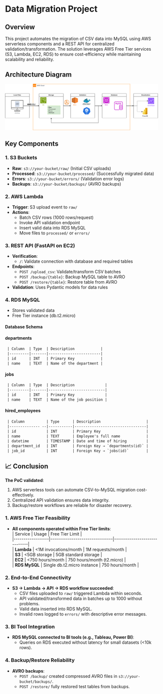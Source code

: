 # Data Migration Project

## Overview

This project automates the migration of CSV data into MySQL using AWS serverless components and a REST API for centralized validation/transformation. The solution leverages AWS Free Tier services (S3, Lambda, EC2, RDS) to ensure cost-efficiency while maintaining scalability and reliability.

## Architecture Diagram

![Architecture](https://github.com/ronniefuertes/big-data-migration_glbnt/blob/main/images/Database%20migration.png)

## Key Components

### 1. S3 Buckets
- **Raw**: `s3://your-bucket/raw/` (Initial CSV uploads)
- **Processed**: `s3://your-bucket/processed/` (Successfully migrated data)
- **Errors**: `s3://your-bucket/errors/` (Validation error logs)
- **Backups**: `s3://your-bucket/backups/` (AVRO backups)

### 2. AWS Lambda
- **Trigger**: S3 upload event to `raw/`
- **Actions**:
  - Batch CSV rows (1000 rows/request)
  - Invoke API validation endpoint
  - Insert valid data into RDS MySQL
  - Move files to `processed/` or `errors/`

### 3. REST API (FastAPI on EC2)
- **Verification**:
  - `/`: Validate connection with database and required tables
- **Endpoints**:
  - `POST /upload_csv`: Validate/transform CSV batches
  - `POST /backup/{table}`: Backup MySQL table to AVRO
  - `POST /restore/{table}`: Restore table from AVRO
- **Validation**: Uses Pydantic models for data rules

### 4. RDS MySQL
- Stores validated data
- Free Tier instance (db.t2.micro)

#### Database Schema

#### departments <!-- omit from toc -->
  
     | Column  | Type  | Description            |
     |---------|-------|------------------------|
     | id      | INT   | Primary Key            |
     | name    | TEXT  | Name of the department |

#### jobs <!-- omit from toc -->
  
     | Column  | Type  | Description              |
     |---------|-------|--------------------------|
     | id      | INT   | Primary Key              |
     | name    | TEXT  | Name of the job position |

#### hired_employees <!-- omit from toc -->
  
     | Column          | Type      | Description                     |
     |-------------- --|-----------|---------------------------------|
     | id              | INT       | Primary Key                     |
     | name            | TEXT      | Employee's full name            |
     | datetime        | TIMESTAMP | Date and time of hiring         |
     | department_id   | INT       | Foreign Key → `departments(id)` |
     | job_id          | INT       | Foreign Key → `jobs(id)`        |


## 📈 **Conclusion**  
**The PoC validated**:  
1. AWS serverless tools can automate CSV-to-MySQL migration cost-effectively.  
2. Centralized API validation ensures data integrity.  
3. Backup/restore workflows are reliable for disaster recovery. 

### 1. **AWS Free Tier Feasibility**  
- **All components operated within Free Tier limits**:  
  | Service          | Usage                          | Free Tier Limit              |  
  |------------------|--------------------------------|------------------------------|  
  | **Lambda**       | <1M invocations/month          | 1M requests/month            |  
  | **S3**           | <5GB storage                   | 5GB standard storage         |  
  | **EC2**          | <750 hours/month               | 750 hours/month (t2.micro)   |  
  | **RDS MySQL**    | Single db.t2.micro instance    | 750 hours/month              |  

### 2. **End-to-End Connectivity**  
- **S3 → Lambda → API → RDS workflow succeeded**:  
  - CSV files uploaded to `raw/` triggered Lambda within seconds.  
  - API validated/transformed data in batches up to 1000 without problems.  
  - Valid data inserted into RDS MySQL.  
  - Invalid rows logged to `errors/` with descriptive error messages.  

### 3. **BI Tool Integration**  
- **RDS MySQL connected to BI tools (e.g., Tableau, Power BI)**:  
  - Queries on RDS executed without latency for small datasets (<10k rows).  

### 4. **Backup/Restore Reliability**  
- **AVRO backups**:  
  - `POST /backup/` created compressed AVRO files in `s3://your-bucket/backups/`.  
  - `POST /restore/` fully restored test tables from backups.  